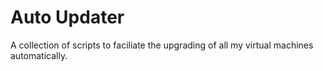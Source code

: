 # Auto Updater
A collection of scripts to faciliate the upgrading of all my virtual machines automatically.
